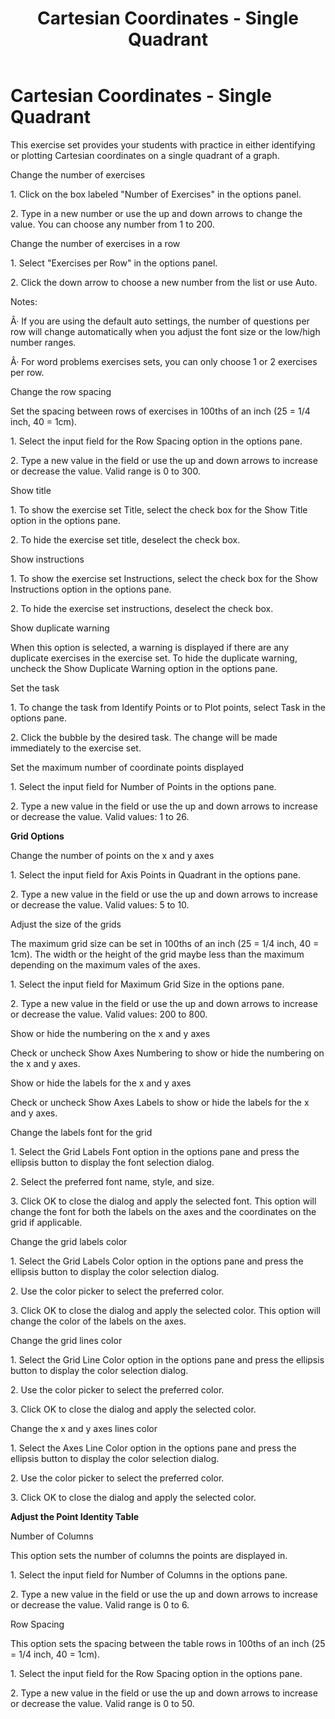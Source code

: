 ﻿---
title: Cartesian Coordinates - Single Quadrant
category: reference
---

# Cartesian Coordinates - Single Quadrant

This exercise set provides your students with practice in either identifying or plotting Cartesian coordinates on a single quadrant of a graph.

Change the number of exercises

1\. Click on the box labeled "Number of Exercises" in the options panel.

2\. Type in a new number or use the up and down arrows to change the value. You can choose any number from 1 to 200.

Change the number of exercises in a row

1\. Select "Exercises per Row" in the options panel.

2\. Click the down arrow to choose a new number from the list or use Auto.

Notes:

Â· If you are using the default auto settings, the number of questions per row will change automatically when you adjust the font size or the low/high number ranges.

Â· For word problems exercises sets, you can only choose 1 or 2 exercises per row.

Change the row spacing

Set the spacing between rows of exercises in 100ths of an inch (25 = 1/4 inch, 40 = 1cm).

1\. Select the input field for the Row Spacing option in the options pane.

2\. Type a new value in the field or use the up and down arrows to increase or decrease the value. Valid range is 0 to 300.

Show title

1\. To show the exercise set Title, select the check box for the Show Title option in the options pane.

2\. To hide the exercise set title, deselect the check box.

Show instructions

1\. To show the exercise set Instructions, select the check box for the Show Instructions option in the options pane.

2\. To hide the exercise set instructions, deselect the check box.

Show duplicate warning

When this option is selected, a warning is displayed if there are any duplicate exercises in the exercise set. To hide the duplicate warning, uncheck the Show Duplicate Warning option in the options pane.

Set the task

1\. To change the task from Identify Points or to Plot points, select Task in the options pane.

2\. Click the bubble by the desired task. The change will be made immediately to the exercise set.

Set the maximum number of coordinate points displayed

1\. Select the input field for Number of Points in the options pane.

2\. Type a new value in the field or use the up and down arrows to increase or decrease the value. Valid values: 1 to 26.

**Grid Options**

Change the number of points on the x and y axes

1\. Select the input field for Axis Points in Quadrant in the options pane.

2\. Type a new value in the field or use the up and down arrows to increase or decrease the value. Valid values: 5 to 10.

Adjust the size of the grids

The maximum grid size can be set in 100ths of an inch (25 = 1/4 inch, 40 = 1cm). The width or the height of the grid maybe less than the maximum depending on the maximum vales of the axes.

1\. Select the input field for Maximum Grid Size in the options pane.

2\. Type a new value in the field or use the up and down arrows to increase or decrease the value. Valid values: 200 to 800.

Show or hide the numbering on the x and y axes

Check or uncheck Show Axes Numbering to show or hide the numbering on the x and y axes.

Show or hide the labels for the x and y axes

Check or uncheck Show Axes Labels to show or hide the labels for the x and y axes.

Change the labels font for the grid

1\. Select the Grid Labels Font option in the options pane and press the ellipsis button to display the font selection dialog.

2\. Select the preferred font name, style, and size.

3\. Click OK to close the dialog and apply the selected font. This option will change the font for both the labels on the axes and the coordinates on the grid if applicable.

Change the grid labels color

1\. Select the Grid Labels Color option in the options pane and press the ellipsis button to display the color selection dialog.

2\. Use the color picker to select the preferred color.

3\. Click OK to close the dialog and apply the selected color. This option will change the color of the labels on the axes.

Change the grid lines color

1\. Select the Grid Line Color option in the options pane and press the ellipsis button to display the color selection dialog.

2\. Use the color picker to select the preferred color.

3\. Click OK to close the dialog and apply the selected color.

Change the x and y axes lines color

1\. Select the Axes Line Color option in the options pane and press the ellipsis button to display the color selection dialog.

2\. Use the color picker to select the preferred color.

3\. Click OK to close the dialog and apply the selected color.

**Adjust the Point Identity Table**

Number of Columns

This option sets the number of columns the points are displayed in.

1\. Select the input field for Number of Columns in the options pane.

2\. Type a new value in the field or use the up and down arrows to increase or decrease the value. Valid range is 0 to 6.

Row Spacing

This option sets the spacing between the table rows in 100ths of an inch (25 = 1/4 inch, 40 = 1cm).

1\. Select the input field for the Row Spacing option in the options pane.

2\. Type a new value in the field or use the up and down arrows to increase or decrease the value. Valid range is 0 to 50.
